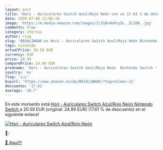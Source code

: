 ```yaml
---
layout: post
title: 'Hori - Auriculares Switch Azul/Rojo Neón con un 17.61 % de descuento'
date: 2020-07-08 11:06:19
image: 'https://m.media-amazon.com/images/I/310n4UKty5L._SL200_.jpg'
comments: true
category: ofertas
author: ring
slug: 'B01ALIW8AK-es Hori - Auriculares Switch Azul/Rojo Neón Nintendo Switch'
tags: nintendo
actualPrice: 20.59 EUR
currency: EUR
price: 20.59
comparePrice: 24.99 EUR
prodname: 'Hori - Auriculares Switch Azul/Rojo Neón  Nintendo Switch '
country: 'es'
flag: '🇪🇸'
buyurl: 'https://www.amazon.es/dp/B01ALIW8AK/?tag=tolees-21'
descuento: '17.61'
average: '20.7'
---
```


En este momento está [Hori - Auriculares Switch Azul/Rojo Neón  Nintendo Switch ](https://www.amazon.es/dp/B01ALIW8AK/?tag=tolees-21) a 20.59 EUR (original: 24.99 EUR) (17.61 %  de descuento) en el siguiente enlace!

[![Hori - Auriculares Switch Azul/Rojo Neón](https://m.media-amazon.com/images/I/310n4UKty5L._SL200_.jpg)](https://www.amazon.es/dp/B01ALIW8AK/?tag=tolees-21)

🔎:


[🛒 Aquí!!!](https://www.amazon.es/dp/B01ALIW8AK/?tag=tolees-21)
